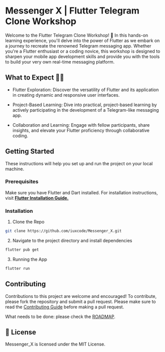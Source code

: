 # Messenger X | Flutter Telegram Clone Workshop

Welcome to the Flutter Telegram Clone Workshop! 🚀 In this hands-on learning experience, you'll delve into the power of Flutter as we embark on a journey to recreate the renowned Telegram messaging app. Whether you're a Flutter enthusiast or a coding novice, this workshop is designed to sharpen your mobile app development skills and provide you with the tools to build your very own real-time messaging platform.

## What to Expect 🚀✨

* Flutter Exploration: Discover the versatility of Flutter and its application in creating dynamic and responsive user interfaces.

* Project-Based Learning: Dive into practical, project-based learning by actively participating in the development of a Telegram-like messaging app.

* Collaboration and Learning: Engage with fellow participants, share insights, and elevate your Flutter proficiency through collaborative coding.

## Getting Started

These instructions will help you set up and run the project on your local machine.

### Prerequisites

Make sure you have Flutter and Dart installed. For installation instructions, visit [**Flutter Installation Guide.**](https://docs.flutter.dev/get-started/install)

### Installation

1. Clone the Repo

```bash
git clone https://github.com/iuxcode/Messenger_X.git
```

2. Navigate to the project directory and install dependencies

```bash
flutter pub get
```

3. Running the App

```bash
flutter run
```

## Contributing

Contributions to this project are welcome and encouraged! To contribute, please fork the repository and submit a pull request. Please make sure to read the [Contributing Guide](https://github.com/iuxcode/Messenger_X/blob/main/CONTRIBUTING.md) before making a pull request.

What needs to be done: please check the [ROADMAP](https://github.com/iuxcode/Messenger_X/blob/main/ROADMAP.md).

## :page_with_curl: License

Messenger_X is licensed under the MIT License.
